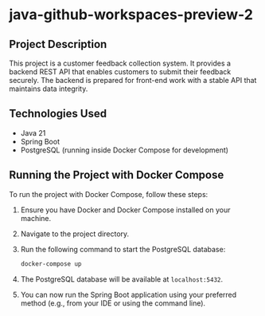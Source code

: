 # java-github-workspaces-preview-2

## Project Description

This project is a customer feedback collection system. It provides a backend REST API that enables customers to submit their feedback securely. The backend is prepared for front-end work with a stable API that maintains data integrity.

## Technologies Used

- Java 21
- Spring Boot
- PostgreSQL (running inside Docker Compose for development)

## Running the Project with Docker Compose

To run the project with Docker Compose, follow these steps:

1. Ensure you have Docker and Docker Compose installed on your machine.
2. Navigate to the project directory.
3. Run the following command to start the PostgreSQL database:

   ```sh
   docker-compose up
   ```

4. The PostgreSQL database will be available at `localhost:5432`.
5. You can now run the Spring Boot application using your preferred method (e.g., from your IDE or using the command line).
